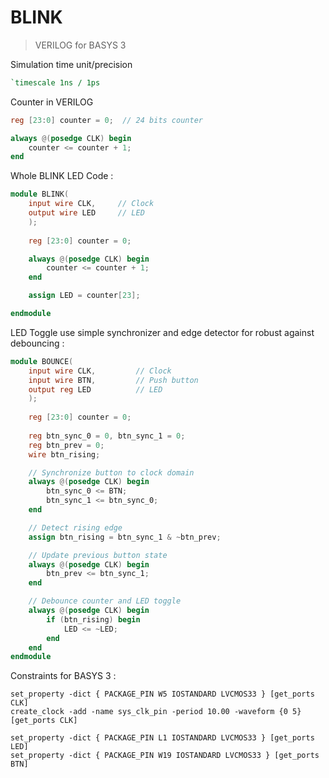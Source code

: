 # BLINK

> VERILOG for BASYS 3

Simulation time unit/precision

```verilog
`timescale 1ns / 1ps
```
Counter in VERILOG

```verilog
reg [23:0] counter = 0;  // 24 bits counter

always @(posedge CLK) begin
    counter <= counter + 1;
end
```
Whole BLINK LED Code : 

```verilog
module BLINK(
    input wire CLK,     // Clock
    output wire LED     // LED
    );
    
    reg [23:0] counter = 0;

    always @(posedge CLK) begin
        counter <= counter + 1;
    end

    assign LED = counter[23];

endmodule
```

LED Toggle use simple synchronizer and edge detector for robust against debouncing :

```verilog
module BOUNCE(
    input wire CLK,         // Clock
    input wire BTN,         // Push button
    output reg LED          // LED
    );
    
    reg [23:0] counter = 0;
    
    reg btn_sync_0 = 0, btn_sync_1 = 0;
    reg btn_prev = 0;
    wire btn_rising;

    // Synchronize button to clock domain
    always @(posedge CLK) begin
        btn_sync_0 <= BTN;
        btn_sync_1 <= btn_sync_0;
    end

    // Detect rising edge
    assign btn_rising = btn_sync_1 & ~btn_prev;

    // Update previous button state
    always @(posedge CLK) begin
        btn_prev <= btn_sync_1;
    end

    // Debounce counter and LED toggle
    always @(posedge CLK) begin
        if (btn_rising) begin
            LED <= ~LED;
        end
    end
endmodule
```

Constraints for BASYS 3 :

```
set_property -dict { PACKAGE_PIN W5 IOSTANDARD LVCMOS33 } [get_ports CLK]
create_clock -add -name sys_clk_pin -period 10.00 -waveform {0 5} [get_ports CLK]

set_property -dict { PACKAGE_PIN L1 IOSTANDARD LVCMOS33 } [get_ports LED]
set_property -dict { PACKAGE_PIN W19 IOSTANDARD LVCMOS33 } [get_ports BTN]
```
